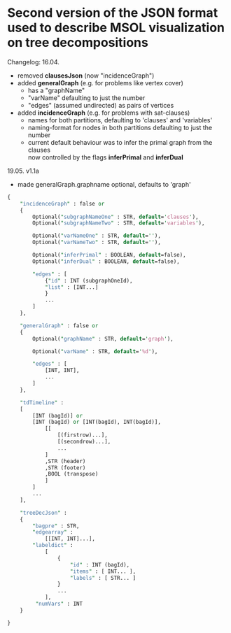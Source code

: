 # Second version of the JSON format used to describe MSOL visualization on tree decompositions

Changelog: 16.04.

- removed **clausesJson** (now "incidenceGraph")
- added **generalGraph** (e.g. for problems like vertex cover)
    - has a "graphName"
    - "varName" defaulting to just the number
    - "edges" (assumed undirected) as pairs of vertices
- added **incidenceGraph** (e.g. for problems with sat-clauses)
    - names for both partitions, defaulting to 'clauses' and 'variables'
    - naming-format for nodes in both partitions defaulting to just the number
    - current default behaviour was to infer the primal graph from the clauses\
        now controlled by the flags **inferPrimal** and **inferDual**

19.05. v1.1a

- made generalGraph.graphname optional, defaults to 'graph'


```perl
{
    "incidenceGraph" : false or
    {
    	Optional("subgraphNameOne" : STR, default='clauses'),
    	Optional("subgraphNameTwo" : STR, default='variables'),

    	Optional("varNameOne" : STR, default=''),
    	Optional("varNameTwo" : STR, default=''),

        Optional("inferPrimal" : BOOLEAN, default=false),
        Optional("inferDual" : BOOLEAN, default=false),

        "edges" : [
            {"id" : INT (subgraphOneId), 
            "list" : [INT...]
            }
            ...
        ]
    },

    "generalGraph" : false or
    {
        Optional("graphName" : STR, default='graph'),

        Optional("varName" : STR, default='%d'),

        "edges" : [
            [INT, INT],
            ...
        ]
    },

    "tdTimeline" : 
    [
        [INT (bagId)] or 
        [INT (bagId) or [INT(bagId), INT(bagId)], 
            [[
                [(firstrow)...],
                [(secondrow)...],
                ...
            ]
            ,STR (header)
            ,STR (footer)
            ,BOOL (transpose)
            ]
        ]
        ...
    ],

    "treeDecJson" : 
    {
        "bagpre" : STR,
        "edgearray" : 
            [[INT, INT]...],
        "labeldict" : 
            [
                {
                    "id" : INT (bagId),
                    "items" : [ INT... ],
                    "labels" : [ STR... ]
                }
                ...
            ],
         "numVars" : INT
    }

}

